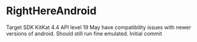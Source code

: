 # RightHereAndroid

Target SDK KitKat 4.4 API level 19
May have compatibility issues with newer versions of android.
Should still run fine emulated.
Initial commit
